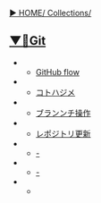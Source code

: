 [▶︎ HOME/ Collections/](https://gitpress.io/@sh16ma/collections)


## [▼📍Git](https://gitpress.io/c/git__/)
- - [GitHub flow](git_flow.md)
- - [コトハジメ](git_init.md)
- - [ブランンチ操作](git_branch.md)
- - [レポジトリ更新](git_pull.md)
- - [-](vcs_github.md)
- - [-](vcs_github_ssh.md)
- - []()

